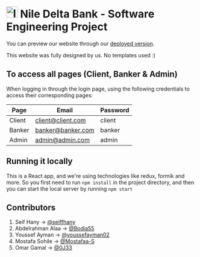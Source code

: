 # <img src="markdown-logo.svg" alt="logo" height="30px" /> Nile Delta Bank - Software Engineering Project

You can preview our website through our [deployed version](https://nile-delta-bank.vercel.app/).

This website was fully designed by us. No templates used :)

## To access all pages (Client, Banker & Admin)

When logging in through the login page, using the following credentials to access their corresponding pages:

| Page | Email | Password
| -- | -- | --
| Client | client@client.com| client
| Banker | banker@banker.com| banker
| Admin | admin@admin.com| admin

## Running it locally

This is a React app, and we're using technologies like redux, formik and more. So you first need to run `npm install` in the project directory, and then you can start the local server by running `npm start`

## Contributors

1. Seif Hany → [@seiffhany](https://github.com/seiffhany) 
1. Abdelrahman Alaa → [@Bodia55](https://github.com/Bodia55)
1. Youssef Ayman → [@youssefayman02](https://github.com/youssefayman02)
1. Mostafa Sohile → [@Mostafaa-S](https://github.com/Mostafaa-S)
1. Omar Gamal → [@0J33](https://github.com/0J33)

